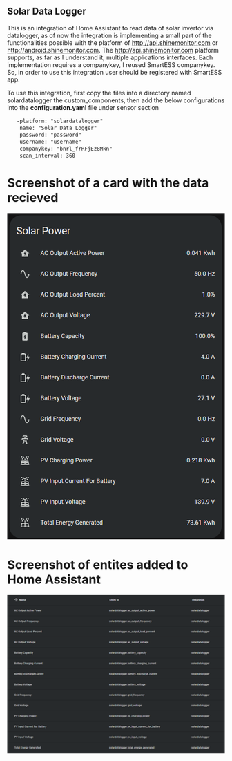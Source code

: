 ## Solar Data Logger

This is an integration of Home Assistant to read data of solar invertor via datalogger, as of now the integration is implementing a small part of the functionalities possible with the platform of http://api.shinemonitor.com or http://android.shinemonitor.com. The http://api.shinemonitor.com platform supports, as far as I understand it, multiple applications interfaces. Each implementation requires a companykey, I reused SmartESS companykey. So, in order to use this integration user should be registered with SmartESS app. 

To use this integration, first copy the files into a directory named solardatalogger the custom_components, then add the below configurations into the **configuration.yaml** file under sensor section

 ```
    -platform: "solardatalogger"
     name: "Solar Data Logger"
     password: "password"
     username: "username"
     companykey: "bnrl_frRFjEz8Mkn"
     scan_interval: 360
```

# Screenshot of a card with the data recieved
![image](solardatalogger.png)



# Screenshot of entites added to Home Assistant
![image](solardatalogger_entities.png)
